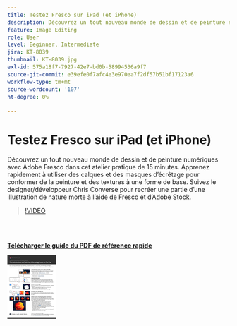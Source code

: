 ```yaml
---
title: Testez Fresco sur iPad (et iPhone)
description: Découvrez un tout nouveau monde de dessin et de peinture numériques avec Adobe Fresco dans cet atelier pratique de 15 minutes
feature: Image Editing
role: User
level: Beginner, Intermediate
jira: KT-8039
thumbnail: KT-8039.jpg
exl-id: 575a18f7-7927-42e7-bd0b-58994536a9f7
source-git-commit: e39efe0f7afc4e3e970ea7f2df57b51bf17123a6
workflow-type: tm+mt
source-wordcount: '107'
ht-degree: 0%

---
```


# Testez Fresco sur iPad (et iPhone)

Découvrez un tout nouveau monde de dessin et de peinture numériques avec Adobe Fresco dans cet atelier pratique de 15 minutes. Apprenez rapidement à utiliser des calques et des masques d’écrêtage pour conformer de la peinture et des textures à une forme de base. Suivez le designer/développeur Chris Converse pour recréer une partie d’une illustration de nature morte à l’aide de Fresco et d’Adobe Stock.

>[!VIDEO](https://video.tv.adobe.com/v/3410420?hidetitle=true&captions=fre_fr)

<br> 

[**Télécharger le guide du PDF de référence rapide**](../quick-reference/Frescoworkshop.pdf)

[![Image de la première page du guide de référence rapide](assets/FrescoworkshopPage1.png)](../quick-reference/Frescoworkshop.pdf)